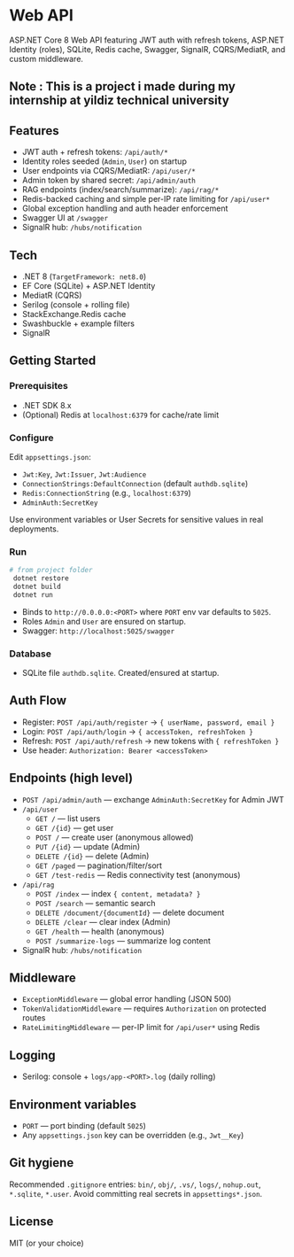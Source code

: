 # Web API

ASP.NET Core 8 Web API featuring JWT auth with refresh tokens, ASP.NET Identity (roles), SQLite, Redis cache, Swagger, SignalR, CQRS/MediatR, and custom middleware.

## Note : This is a project i made during my internship at yildiz technical university

## Features
- JWT auth + refresh tokens: `/api/auth/*`
- Identity roles seeded (`Admin`, `User`) on startup
- User endpoints via CQRS/MediatR: `/api/user/*`
- Admin token by shared secret: `/api/admin/auth`
- RAG endpoints (index/search/summarize): `/api/rag/*`
- Redis-backed caching and simple per-IP rate limiting for `/api/user*`
- Global exception handling and auth header enforcement
- Swagger UI at `/swagger`
- SignalR hub: `/hubs/notification`

## Tech
- .NET 8 (`TargetFramework: net8.0`)
- EF Core (SQLite) + ASP.NET Identity
- MediatR (CQRS)
- Serilog (console + rolling file)
- StackExchange.Redis cache
- Swashbuckle + example filters
- SignalR

## Getting Started
### Prerequisites
- .NET SDK 8.x
- (Optional) Redis at `localhost:6379` for cache/rate limit

### Configure
Edit `appsettings.json`:
- `Jwt:Key`, `Jwt:Issuer`, `Jwt:Audience`
- `ConnectionStrings:DefaultConnection` (default `authdb.sqlite`)
- `Redis:ConnectionString` (e.g., `localhost:6379`)
- `AdminAuth:SecretKey`

Use environment variables or User Secrets for sensitive values in real deployments.

### Run
```bash
# from project folder
 dotnet restore
 dotnet build
 dotnet run
```
- Binds to `http://0.0.0.0:<PORT>` where `PORT` env var defaults to `5025`.
- Roles `Admin` and `User` are ensured on startup.
- Swagger: `http://localhost:5025/swagger`

### Database
- SQLite file `authdb.sqlite`. Created/ensured at startup.

## Auth Flow
- Register: `POST /api/auth/register` → `{ userName, password, email }`
- Login: `POST /api/auth/login` → `{ accessToken, refreshToken }`
- Refresh: `POST /api/auth/refresh` → new tokens with `{ refreshToken }`
- Use header: `Authorization: Bearer <accessToken>`

## Endpoints (high level)
- `POST /api/admin/auth` — exchange `AdminAuth:SecretKey` for Admin JWT
- `/api/user`
  - `GET /` — list users
  - `GET /{id}` — get user
  - `POST /` — create user (anonymous allowed)
  - `PUT /{id}` — update (Admin)
  - `DELETE /{id}` — delete (Admin)
  - `GET /paged` — pagination/filter/sort
  - `GET /test-redis` — Redis connectivity test (anonymous)
- `/api/rag`
  - `POST /index` — index `{ content, metadata? }`
  - `POST /search` — semantic search
  - `DELETE /document/{documentId}` — delete document
  - `DELETE /clear` — clear index (Admin)
  - `GET /health` — health (anonymous)
  - `POST /summarize-logs` — summarize log content
- SignalR hub: `/hubs/notification`

## Middleware
- `ExceptionMiddleware` — global error handling (JSON 500)
- `TokenValidationMiddleware` — requires `Authorization` on protected routes
- `RateLimitingMiddleware` — per-IP limit for `/api/user*` using Redis

## Logging
- Serilog: console + `logs/app-<PORT>.log` (daily rolling)

## Environment variables
- `PORT` — port binding (default `5025`)
- Any `appsettings.json` key can be overridden (e.g., `Jwt__Key`)

## Git hygiene
Recommended `.gitignore` entries: `bin/`, `obj/`, `.vs/`, `logs/`, `nohup.out`, `*.sqlite`, `*.user`.
Avoid committing real secrets in `appsettings*.json`.

## License
MIT (or your choice)
